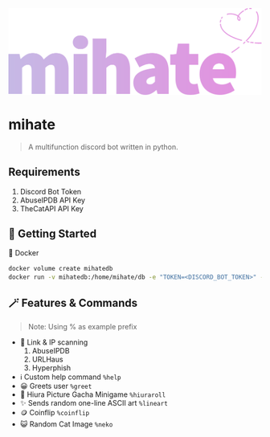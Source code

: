
![logo](assets/mihate-logo.png)
# mihate

> A multifunction discord bot written in python.

## Requirements
1. Discord Bot Token
2. AbuseIPDB API Key
3. TheCatAPI API Key

## 🚀 Getting Started
🐋 Docker
```sh
docker volume create mihatedb
docker run -v mihatedb:/home/mihate/db -e "TOKEN=<DISCORD_BOT_TOKEN>" -e "ABUSEIPDB_KEY=<ABUSEIPDB_APIKEY>" -e "CATAPI_KEY=<THECATAPI_APIKEY>" -e "PREFIX=<BOT_PREFIX>" ghcr.io/rinlabs/mihate:latest
```

## 🪄 Features & Commands
> Note: Using % as example prefix
 - 🔎 Link & IP scanning
   1. AbuseIPDB
   2. URLHaus
   3. Hyperphish
 - ℹ️ Custom help command
 `%help`
 - 😀 Greets user
 `%greet`
 - 🎲 Hiura Picture Gacha Minigame
 `%hiuraroll`
 - ✨ Sends random one-line ASCII art
 `%lineart`
 - 🪙 Coinflip
 `%coinflip`
 - 😺 Random Cat Image
 `%neko`
 

